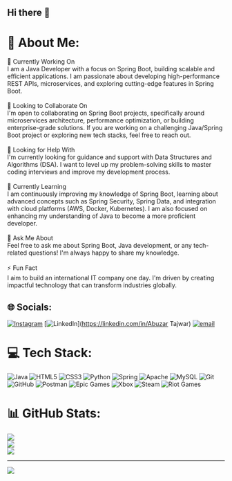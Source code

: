 ## Hi there 👋

# 💫 About Me:
🔭 Currently Working On<br>I am a Java Developer with a focus on Spring Boot, building scalable and efficient applications. I am passionate about developing high-performance REST APIs, microservices, and exploring cutting-edge features in Spring Boot.<br><br>👯 Looking to Collaborate On<br>I'm open to collaborating on Spring Boot projects, specifically around microservices architecture, performance optimization, or building enterprise-grade solutions. If you are working on a challenging Java/Spring Boot project or exploring new tech stacks, feel free to reach out.<br><br>🤝 Looking for Help With<br>I'm currently looking for guidance and support with Data Structures and Algorithms (DSA). I want to level up my problem-solving skills to master coding interviews and improve my development process.<br><br>🌱 Currently Learning<br>I am continuously improving my knowledge of Spring Boot, learning about advanced concepts such as Spring Security, Spring Data, and integration with cloud platforms (AWS, Docker, Kubernetes). I am also focused on enhancing my understanding of Java to become a more proficient developer.<br><br>💬 Ask Me About<br>Feel free to ask me about Spring Boot, Java development, or any tech-related questions! I'm always happy to share my knowledge.<br><br>⚡ Fun Fact<br>I aim to build an international IT company one day. I'm driven by creating impactful technology that can transform industries globally.


## 🌐 Socials:
[![Instagram](https://img.shields.io/badge/Instagram-%23E4405F.svg?logo=Instagram&logoColor=white)](https://instagram.com/_abuzxr11_) [![LinkedIn](https://img.shields.io/badge/LinkedIn-%230077B5.svg?logo=linkedin&logoColor=white)](https://linkedin.com/in/Abuzar Tajwar) [![email](https://img.shields.io/badge/Email-D14836?logo=gmail&logoColor=white)](mailto:abuzartajwar14@gmail.com) 

# 💻 Tech Stack:
![Java](https://img.shields.io/badge/java-%23ED8B00.svg?style=for-the-badge&logo=openjdk&logoColor=white) ![HTML5](https://img.shields.io/badge/html5-%23E34F26.svg?style=for-the-badge&logo=html5&logoColor=white) ![CSS3](https://img.shields.io/badge/css3-%231572B6.svg?style=for-the-badge&logo=css3&logoColor=white) ![Python](https://img.shields.io/badge/python-3670A0?style=for-the-badge&logo=python&logoColor=ffdd54) ![Spring](https://img.shields.io/badge/spring-%236DB33F.svg?style=for-the-badge&logo=spring&logoColor=white) ![Apache](https://img.shields.io/badge/apache-%23D42029.svg?style=for-the-badge&logo=apache&logoColor=white) ![MySQL](https://img.shields.io/badge/mysql-4479A1.svg?style=for-the-badge&logo=mysql&logoColor=white) ![Git](https://img.shields.io/badge/git-%23F05033.svg?style=for-the-badge&logo=git&logoColor=white) ![GitHub](https://img.shields.io/badge/github-%23121011.svg?style=for-the-badge&logo=github&logoColor=white) ![Postman](https://img.shields.io/badge/Postman-FF6C37?style=for-the-badge&logo=postman&logoColor=white) ![Epic Games](https://img.shields.io/badge/epicgames-%23313131.svg?style=for-the-badge&logo=epicgames&logoColor=white) ![Xbox](https://img.shields.io/badge/xbox-%23107C10.svg?style=for-the-badge&logo=xbox&logoColor=white) ![Steam](https://img.shields.io/badge/steam-%23000000.svg?style=for-the-badge&logo=steam&logoColor=white) ![Riot Games](https://img.shields.io/badge/riotgames-D32936.svg?style=for-the-badge&logo=riotgames&logoColor=white)
# 📊 GitHub Stats:
![](https://github-readme-stats.vercel.app/api?username=abuuzarr11&theme=dark&hide_border=false&include_all_commits=false&count_private=false)<br/>
![](https://github-readme-streak-stats.herokuapp.com/?user=abuuzarr11&theme=dark&hide_border=false)<br/>
![](https://github-readme-stats.vercel.app/api/top-langs/?username=abuuzarr11&theme=dark&hide_border=false&include_all_commits=false&count_private=false&layout=compact)

---
[![](https://visitcount.itsvg.in/api?id=abuuzarr11&icon=0&color=0)](https://visitcount.itsvg.in)

<!-- Proudly created with GPRM ( https://gprm.itsvg.in ) -->
